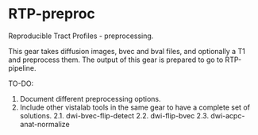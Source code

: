 # RTP-preproc
Reproducible Tract Profiles - preprocessing.

This gear takes diffusion images, bvec and bval files, and optionally a T1 and preprocess them. 
The output of this gear is prepared to go to RTP-pipeline.

TO-DO:
1. Document different preprocessing options. 
2. Include other vistalab tools in the same gear to have a complete set of solutions. 
2.1. dwi-bvec-flip-detect
2.2. dwi-flip-bvec
2.3. dwi-acpc-anat-normalize

